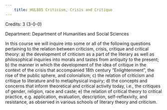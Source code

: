 ```yaml
---
    title: HUL885 Criticism, Crisis and Critique
---
```

Credits: 3 (3-0-0)

Department: Department of Humanities and Social Sciences

In this course we will inquire into some or all of the following questions pertaining to the relation between criticism, crisis, critique and critical theory: a) the development of criticism as a part of the literary as well as philosophical inquiries into morals and tastes from antiquity to the present; b) the manner in which the development of the idea of critique in the context of the crisis that accompanied 18th century “Enlightenment”, the rise of the public sphere, and colonialism; c) the relation of criticism and critique to literature and to metaphysical inquiry; d) the concepts and concerns that inform theoretical and critical activity today, i.e., the critiques of gender, religion, race and caste; e) the relation of critical theory to critical practice, e.g. application, evaluation, description, self-reflexivity, and resistance, as observed in various schools of literary theory and criticism.